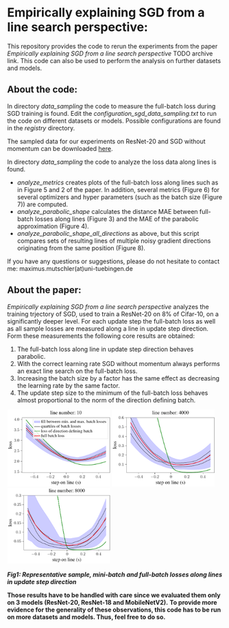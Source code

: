 # Empirically explaining SGD from a line search perspective:
This repository provides the code to rerun the experiments from the paper  _Empirically explaining SGD from a line search perspective_ TODO archive link.
This code can also be used to perform the analysis on further datasets and models.


## About the code:
In directory *data_sampling* the code to measure the full-batch loss during SGD training is found. 
Edit the *configuration_sgd_data_sampling.txt* to run the code on different datasets or models. Possible configurations are found in the *registry* directory.

The sampled data for our experiments on ResNet-20 and SGD without momentum can be downloaded [here](https://u-173-c142.cs.uni-tuebingen.de/index.php/s/C5TWtfb3Bdeo9ns).

In directory *data_sampling* the code to analyze the loss data along lines is found. 
- *analyze_metrics* creates plots of the full-batch loss along lines such as in Figure 5 and 2 of the paper. In addition, several metrics
(Figure 6) for several optimizers and hyper parameters (such as the batch size (Figure 7)) are computed.
- *analyze_parabolic_shape* calculates the distance MAE between full-batch losses along lines  (Figure 3) and the MAE of the parabolic approximation (Figure 4).
- *analyze_parabolic_shape_all_directions* as above, but this script compares sets of resulting lines of multiple noisy gradient directions originating from the same position (Figure 8).



If you have any questions or suggestions, please do not hesitate to contact me: maximus.mutschler(at)uni-tuebingen.de

## About the paper:
_Empirically explaining SGD from a line search perspective_ analyzes the training trjectory of SGD, used to train a ResNet-20 on 8% of Cifar-10, on a significantly deeper level.
For each update step the full-batch loss as well as all sample losses are measured along a line in update step direction.
Form these measurements the following core results are obtained:
1. The full-batch loss along line in update step direction behaves parabolic.
2. With the correct learning rate SGD without momentum always performs an exact line search on the full-batch loss.
3. Increasing the batch size by a factor has the same effect as decreasing the learning rate by the same factor.
4. The update step size to the minimum of the full-batch loss behaves almost proportional to the norm of the direction defining batch.

<p float="left"> 
<img src="/images/line1.png" title="full-batch loss along update step direction" alt="full-batch loss along update step direction" width="240" />
<img src="images/line2.png" title="full-batch loss along update step direction" alt="full-batch loss along update step direction" width="240" />
<img src="images/line3.png" title="full-batch loss along update step direction" alt="full-batch loss along update step direction" width="240" />
</p>

***Fig1: Representative sample, mini-batch and full-batch losses along lines in update step direction***


**Those results have to be handled with care since we evaluated them only on 3 models (ResNet-20, ResNet-18 and MobileNetV2).**
**To provide more evidence for the generality of these observations, this code has to be run on more datasets and models.
Thus, feel free to do so.**








